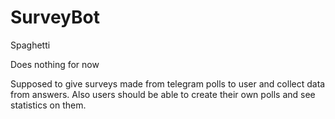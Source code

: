 # SurveyBot
Spaghetti

Does nothing for now

Supposed to give surveys made from telegram polls to user and collect data from answers.
Also users should be able to create their own polls and see statistics on them.
